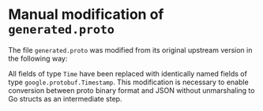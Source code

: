 # Manual modification of `generated.proto` #

The file `generated.proto` was modified from its original upstream version in
the following way:

All fields of type `Time` have been replaced with identically named fields of
type `google.protobuf.Timestamp`. This modification is necessary to enable
conversion between proto binary format and JSON without unmarshaling to Go
structs as an intermediate step.
